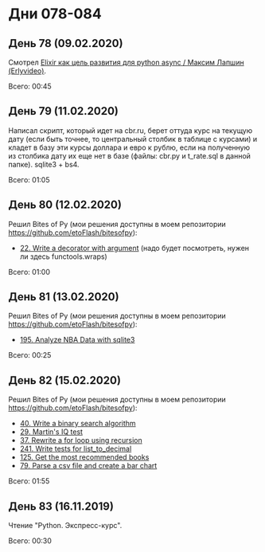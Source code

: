# Дни 078-084

## День 78 (09.02.2020)

Смотрел [Elixir как цель развития для python async / Максим Лапшин (Erlyvideo)](https://youtu.be/SyThlZhuUBQ).

Всего: 00:45

## День 79 (11.02.2020)

Написал скрипт, который идет на cbr.ru, берет оттуда курс на текущую дату (если быть точнее, то центральный столбик в таблице с курсами) и кладет в базу эти курсы доллара и евро к рублю, если на полученную из столбика дату их еще нет в базе (файлы: cbr.py и t_rate.sql в данной папке). sqlite3 + bs4.

Всего: 01:05

## День 80 (12.02.2020)

Решил Bites of Py (мои решения доступны в моем репозитории https://github.com/etoFlash/bitesofpy):

* [22. Write a decorator with argument](https://codechalleng.es/bites/22/) (надо будет посмотреть, нужен ли здесь functools.wraps)

Всего: 01:00

## День 81 (13.02.2020)

Решил Bites of Py (мои решения доступны в моем репозитории https://github.com/etoFlash/bitesofpy):

* [195. Analyze NBA Data with sqlite3](https://codechalleng.es/bites/195/)

Всего: 00:25

## День 82 (15.02.2020)

Решил Bites of Py (мои решения доступны в моем репозитории https://github.com/etoFlash/bitesofpy):

* [40. Write a binary search algorithm](https://codechalleng.es/bites/40/)
* [29. Martin's IQ test](https://codechalleng.es/bites/29/)
* [37. Rewrite a for loop using recursion](https://codechalleng.es/bites/37/)
* [241. Write tests for list_to_decimal](https://codechalleng.es/bites/241/)
* [125. Get the most recommended books](https://codechalleng.es/bites/125/)
* [79. Parse a csv file and create a bar chart](https://codechalleng.es/bites/79/)

Всего: 01:55

## День 83 (16.11.2019)

Чтение "Python. Экспресс-курс".

Всего: 00:30
